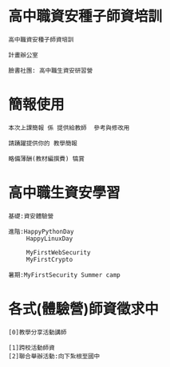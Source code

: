 # 高中職資安種子師資培訓
```
高中職資安種子師資培訓

```
```
計畫辦公室

```
```
臉書社團: 高中職生資安研習營
```

# 簡報使用
```
本次上課簡報 係 提供給教師  參考與修改用

請踴躍提供你的 教學簡報

略備薄酬(教材編撰費) 犒賞
```
# 高中職生資安學習
```
基礎:資安體驗營

進階:HappyPythonDay
     HappyLinuxDay
      
     MyFirstWebSecurity
     MyFirstCrypto
     
暑期:MyFirstSecurity Summer camp
```
# 各式(體驗營)師資徵求中
```
[0]教學分享活動講師

[1]跨校活動師資
[2]聯合舉辦活動:向下紮根至國中
```
